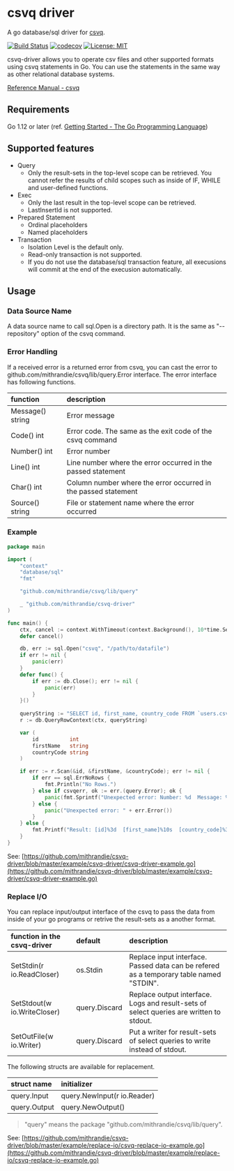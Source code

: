 # csvq driver

A go database/sql driver for [csvq](https://github.com/mithrandie/csvq).

[![Build Status](https://travis-ci.org/mithrandie/csvq-driver.svg?branch=master)](https://travis-ci.org/mithrandie/csvq-driver)
[![codecov](https://codecov.io/gh/mithrandie/csvq-driver/branch/master/graph/badge.svg)](https://codecov.io/gh/mithrandie/csvq-driver)
[![License: MIT](https://img.shields.io/badge/License-MIT-lightgrey.svg)](https://opensource.org/licenses/MIT)


csvq-driver allows you to operate csv files and other supported formats using csvq statements in Go.
You can use the statements in the same way as other relational database systems.

[Reference Manual - csvq](https://mithrandie.github.io/csvq/reference)


## Requirements

Go 1.12 or later (ref. [Getting Started - The Go Programming Language](https://golang.org/doc/install))


## Supported features

- Query
  - Only the result-sets in the top-level scope can be retrieved.
    You cannot refer the results of child scopes such as inside of IF, WHILE and user-defined functions.
- Exec
  - Only the last result in the top-level scope can be retrieved.
  - LastInsertId is not supported.
- Prepared Statement
  - Ordinal placeholders
  - Named placeholders
- Transaction
  - Isolation Level is the default only.
  - Read-only transaction is not supported.
  - If you do not use the database/sql transaction feature, all execusions will commit at the end of the execusion automatically.

## Usage

### Data Source Name

A data source name to call sql.Open is a directory path.
It is the same as "--repository" option of the csvq command.

### Error Handling

If a received error is a returned error from csvq, you can cast the error to github.com/mithrandie/csvq/lib/query.Error interface.
The error interface has following functions.

| function | description |
| :--- | :--- |
| Message() string | Error message |
| Code() int       | Error code. The same as the exit code of the csvq command |
| Number() int     | Error number |
| Line() int       | Line number where the error occurred in the passed statement |
| Char() int       | Column number where the error occurred in the passed statement |
| Source() string  | File or statement name where the error occurred |

### Example

```go
package main

import (
	"context"
	"database/sql"
	"fmt"

	"github.com/mithrandie/csvq/lib/query"

	_ "github.com/mithrandie/csvq-driver"
)

func main() {
	ctx, cancel := context.WithTimeout(context.Background(), 10*time.Second)
	defer cancel()

	db, err := sql.Open("csvq", "/path/to/datafile")
	if err != nil {
		panic(err)
	}
	defer func() {
		if err := db.Close(); err != nil {
			panic(err)
		}
	}()
	
	queryString := "SELECT id, first_name, country_code FROM `users.csv` WHERE id = '12'"
	r := db.QueryRowContext(ctx, queryString)

	var (
		id          int
		firstName   string
		countryCode string
	)

	if err := r.Scan(&id, &firstName, &countryCode); err != nil {
		if err == sql.ErrNoRows {
			fmt.Println("No Rows.")
		} else if csvqerr, ok := err.(query.Error); ok {
			panic(fmt.Sprintf("Unexpected error: Number: %d  Message: %s", csvqerr.Number(), csvqerr.Message()))
		} else {
			panic("Unexpected error: " + err.Error())
		}
	} else {
		fmt.Printf("Result: [id]%3d  [first_name]%10s  [country_code]%3s\n", id, firstName, countryCode)
	}
}
```

See: [https://github.com/mithrandie/csvq-driver/blob/master/example/csvq-driver/csvq-driver-example.go](https://github.com/mithrandie/csvq-driver/blob/master/example/csvq-driver/csvq-driver-example.go)

### Replace I/O

You can replace input/output interface of the csvq to pass the data from inside of your go programs or retrive the result-sets as a another format.

| function in the csvq-driver | default | description |
| :--- | :--- | :--- |
| SetStdin(r io.ReadCloser)   | os.Stdin      | Replace input interface. Passed data can be refered as a temporary table named "STDIN". |
| SetStdout(w io.WriteCloser) | query.Discard | Replace output interface. Logs and result-sets of select queries are written to stdout. |
| SetOutFile(w io.Writer)     | query.Discard | Put a writer for result-sets of select queries to write instead of stdout. |

The following structs are available for replacement.

| struct name  | initializer |
| :--- | :--- |
| query.Input  | query.NewInput(r io.Reader) |
| query.Output | query.NewOutput() |

> "query" means the package "github.com/mithrandie/csvq/lib/query".


See: [https://github.com/mithrandie/csvq-driver/blob/master/example/replace-io/csvq-replace-io-example.go](https://github.com/mithrandie/csvq-driver/blob/master/example/replace-io/csvq-replace-io-example.go)
